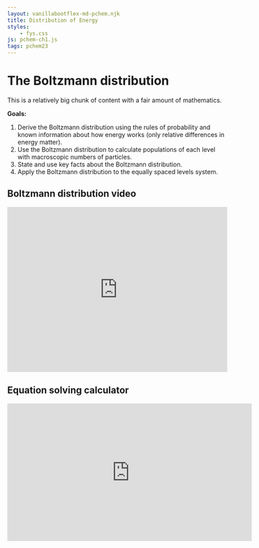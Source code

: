 ```yaml
---
layout: vanillabootflex-md-pchem.njk
title: Distribution of Energy
styles:
    - fys.css
js: pchem-ch1.js
tags: pchem23
---
```


# The Boltzmann distribution

This is a relatively big chunk of content with a fair amount of mathematics.

**Goals:**

1. Derive the Boltzmann distribution using the rules of probability and known information about how energy works (only relative differences in energy matter).
2. Use the Boltzmann distribution to calculate populations of each level with macroscopic numbers of particles.
3. State and use key facts about the Boltzmann distribution.
4. Apply the Boltzmann distribution to the equally spaced levels system.


## Boltzmann distribution video

<div style="position: relative; width: 100%; height: 0; padding-bottom: 75%;">
    <iframe style="position: absolute; left: 0; top: 0; width: 100%; height: 100%; border: 0;" scrolling="no" src="https://expl.ai/DDSUSWG?mode=embed" frameborder="0" allowfullscreen></iframe>
</div>

## Equation solving calculator

<iframe width="560" height="315" src="https://www.youtube.com/embed/b5A2C8ZYSlY?si=K50o4SzepduSgzQp" title="YouTube video player" frameborder="0" allow="accelerometer; autoplay; clipboard-write; encrypted-media; gyroscope; picture-in-picture; web-share" allowfullscreen></iframe>